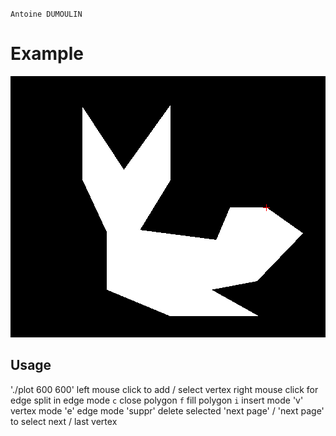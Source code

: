 `Antoine DUMOULIN`

# Example
![rendu](rendu.png)

## Usage

'./plot 600 600'
left mouse click to add / select vertex
right mouse click for edge split in edge mode
`c` close polygon
`f` fill polygon
`i` insert mode
'v' vertex mode
'e' edge mode
'suppr' delete selected
'next page' / 'next page' to select next / last vertex
